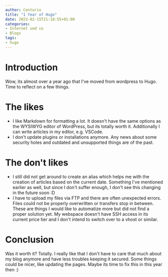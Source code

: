 ```yaml
---
author: Centurio
title: "1 Year of Hugo"
date: 2023-02-15T21:18:55+01:00
categories:
- Internet und co
- Blogs
tags:
- hugo
---
```

# Introduction
Wow, its almost over a year ago that I've moved from wordpress to Hugo. Time to reflect on a few things.

# The likes
* I like Markdown for formatting a lot. It doesn't have the same options as the WYSIWYG editor of WordPress, but its totally worth it. Additionally I can write articles in my editor, e.g. VSCode.
* I don't update plugins or installations anymore. Any news about some security holes and outdated and unsupported things are of the past.

# The don't likes
* I still did not get around to create an alias which helps me with the creation of articles based on the current date. Something I've mentioned earlier as well, but since I don't suffer enough, I don't see this changing in the future soon :D
* I have to upload my files via FTP and there are often unexpected errors. Files could not be properly overwritten or transfers stop in between. These are things I would like to automatize more but did not find a proper solution yet. My webspace doesn't have SSH access in its current price tier and I don't intend to switch over to a vhost or similar.


# Conclusion
Was it worth it? Totally. I really like that I don't have to care that much about my blog anymore and have less troubles keeping it secured. Some things could be nicer, like updating the pages. Maybe its time to fix this in this year then :)